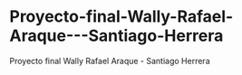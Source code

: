 # Proyecto-final-Wally-Rafael-Araque---Santiago-Herrera
Proyecto final Wally Rafael Araque - Santiago Herrera
